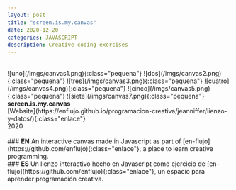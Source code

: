 ```yaml
---
layout: post
title: "screen.is.my.canvas"
date: 2020-12-20
categories: JAVASCRIPT
description: Creative coding exercises
---
```

<br>
![uno](/imgs/canvas1.png){:class="pequena"}
![dos](/imgs/canvas2.png){:class="pequena"}
![tres](/imgs/canvas3.png){:class="pequena"}
![cuatro](/imgs/canvas4.png){:class="pequena"}
![cinco](/imgs/canvas5.png){:class="pequena"}
![siete](/imgs/canvas7.png){:class="pequena"}
<br>
<b>screen.is.my.canvas</b>
<br>
[Website](https://enflujo.github.io/programacion-creativa/jeanniffer/lienzo-y-datos/){:class="enlace"}<br>
2020<br>
<br>
### <b>EN</b>
An interactive canvas made in Javascript as part of [en-flujo](https://github.com/enflujo){:class="enlace"}, a place to learn creative programming.
<br>
### <b>ES</b>
Un lienzo interactivo hecho en Javascript como ejercicio de [en-flujo](https://github.com/enflujo){:class="enlace"}, un espacio para aprender programación creativa.